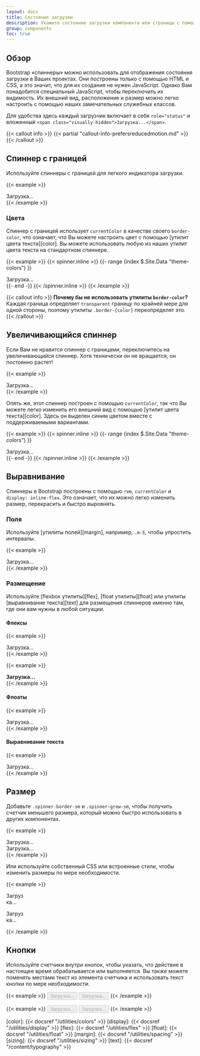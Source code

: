 ```yaml
---
layout: docs
title: Состояние загрузки
description: Укажите состояние загрузки компонента или страницы с помощью волчков Bootstrap, полностью построенных с использованием HTML, CSS и без JavaScript.
group: components
toc: true
---
```


## Обзор

Bootstrap «спиннеры» можно использовать для отображения состояния загрузки в Ваших проектах. Они построены только с помощью HTML и CSS, а это значит, что для их создания не нужен JavaScript. Однако Вам понадобится специальный JavaScript, чтобы переключить их видимость. Их внешний вид, расположение и размер можно легко настроить с помощью наших замечательных служебных классов.

Для удобства здесь каждый загрузчик включает в себя `role="status"` и вложенный `<span class="visually-hidden">Загрузка...</span>`.

{{< callout info >}}
{{< partial "callout-info-prefersreducedmotion.md" >}}
{{< /callout >}}

## Спиннер с границей

Используйте спиннеры с границей для легкого индикатора загрузки.

{{< example >}}
<div class="spinner-border" role="status">
  <span class="visually-hidden">Загрузка...</span>
</div>
{{< /example >}}

### Цвета

Спиннер с границей использует `currentColor` в качестве своего `border-color`, что означает, что Вы можете настроить цвет с помощью [утилит цвета текста][color]. Вы можете использовать любую из наших утилит цвета текста на стандартном спиннере.

{{< example >}}
{{< spinner.inline >}}
{{- range (index $.Site.Data "theme-colors") }}
<div class="spinner-border text-{{ .name }}" role="status">
  <span class="visually-hidden">Загрузка...</span>
</div>
{{- end -}}
{{< /spinner.inline >}}
{{< /example >}}

{{< callout info >}}
**Почему бы не использовать утилиты `border-color`?** Каждая граница определяет `transparent` границу по крайней мере для одной стороны, поэтому утилиты `.border-{color}` переопределят это.
{{< /callout >}}

## Увеличивающийся спиннер

Если Вам не нравится спиннер с границами, переключитесь на увеличивающийся спиннер. Хотя технически он не вращается, он постоянно растет!

{{< example >}}
<div class="spinner-grow" role="status">
  <span class="visually-hidden">Загрузка...</span>
</div>
{{< /example >}}

Опять же, этот спиннер построен с помощью `currentColor`, так что Вы можете легко изменить его внешний вид с помощью [утилит цвета текста][color]. Здесь он выделен синим цветом вместе с поддерживаемыми вариантами.

{{< example >}}
{{< spinner.inline >}}
{{- range (index $.Site.Data "theme-colors") }}
<div class="spinner-grow text-{{ .name }}" role="status">
  <span class="visually-hidden">Загрузка...</span>
</div>
{{- end -}}
{{< /spinner.inline >}}
{{< /example >}}

## Выравнивание

Спиннеры в Bootstrap построены с помощью `rem`, `currentColor` и `display: inline-flex`. Это означает, что их можно легко изменить размер, перекрасить и быстро выровнять.

### Поля

Используйте [утилиты полей][margin], например, `.m-5`, чтобы упростить интервалы.

{{< example >}}
<div class="spinner-border m-5" role="status">
  <span class="visually-hidden">Загрузка...</span>
</div>
{{< /example >}}

### Размещение

Используйте [flexbox утилиты][flex], [float утилиты][float] или утилиты [выравнивание текста][text] для размещения спиннеров именно там, где они вам нужны в любой ситуации.

#### Флексы

{{< example >}}
<div class="d-flex justify-content-center">
  <div class="spinner-border" role="status">
    <span class="visually-hidden">Загрузка...</span>
  </div>
</div>
{{< /example >}}

{{< example >}}
<div class="d-flex align-items-center">
  <strong>Загрузка...</strong>
  <div class="spinner-border ms-auto" role="status" aria-hidden="true"></div>
</div>
{{< /example >}}

#### Флоаты

{{< example >}}
<div class="clearfix">
  <div class="spinner-border float-end" role="status">
    <span class="visually-hidden">Загрузка...</span>
  </div>
</div>
{{< /example >}}

#### Выравнивание текста

{{< example >}}
<div class="text-center">
  <div class="spinner-border" role="status">
    <span class="visually-hidden">Загрузка...</span>
  </div>
</div>
{{< /example >}}

## Размер

Добавьте `.spinner-border-sm` и `.spinner-grow-sm`, чтобы получить счетчик меньшего размера, который можно быстро использовать в других компонентах.

{{< example >}}
<div class="spinner-border spinner-border-sm" role="status">
  <span class="visually-hidden">Загрузка...</span>
</div>
<div class="spinner-grow spinner-grow-sm" role="status">
  <span class="visually-hidden">Загрузка...</span>
</div>
{{< /example >}}

Или используйте собственный CSS или встроенные стили, чтобы изменить размеры по мере необходимости.

{{< example >}}
<div class="spinner-border" style="width: 3rem; height: 3rem;" role="status">
  <span class="visually-hidden">Загрузка...</span>
</div>
<div class="spinner-grow" style="width: 3rem; height: 3rem;" role="status">
  <span class="visually-hidden">Загрузка...</span>
</div>
{{< /example >}}

## Кнопки

Используйте счетчики внутри кнопок, чтобы указать, что действие в настоящее время обрабатывается или выполняется. Вы также можете поменять местами текст из элемента счетчика и использовать текст кнопки по мере необходимости.

{{< example >}}
<button class="btn btn-primary" type="button" disabled>
  <span class="spinner-border spinner-border-sm" role="status" aria-hidden="true"></span>
  <span class="visually-hidden">Загрузка...</span>
</button>
<button class="btn btn-primary" type="button" disabled>
  <span class="spinner-border spinner-border-sm" role="status" aria-hidden="true"></span>
  Загрузка...
</button>
{{< /example >}}

{{< example >}}
<button class="btn btn-primary" type="button" disabled>
  <span class="spinner-grow spinner-grow-sm" role="status" aria-hidden="true"></span>
  <span class="visually-hidden">Загрузка...</span>
</button>
<button class="btn btn-primary" type="button" disabled>
  <span class="spinner-grow spinner-grow-sm" role="status" aria-hidden="true"></span>
  Загрузка...
</button>
{{< /example >}}


[color]:   {{< docsref "/utilities/colors" >}}
[display]: {{< docsref "/utilities/display" >}}
[flex]:    {{< docsref "/utilities/flex" >}}
[float]:   {{< docsref "/utilities/float" >}}
[margin]:  {{< docsref "/utilities/spacing" >}}
[sizing]:  {{< docsref "/utilities/sizing" >}}
[text]:    {{< docsref "/content/typography" >}}

